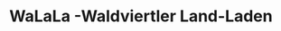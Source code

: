 ---
title: "WaLaLa -Waldviertler Land-Laden"
url: /weitra/walala-waldviertler-land-laden/
shop: Dorfladen
---